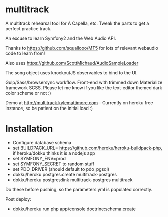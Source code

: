 multitrack
==========

A multitrack rehearsal tool for A Capella, etc. Tweak the parts to get a perfect practice track. 

An excuse to learn Symfony2 and the Web Audio API. 


Thanks to https://github.com/squallooo/MT5 for lots of relevant webaudio code to learn from! 

Also uses https://github.com/ScottMichaud/AudioSampleLoader

The song object uses knockoutJS observables to bind to the UI. 

Gulp/Sass/browsersync workflow. Front-end with trimmed down Materialize framework SCSS. Please let me know if you like the text-editor themed dark color scheme or not :)


Demo at http://multitrack.kylemattimore.com - Currently on heroku free instance, so be patient on the initial load :)



Installation
=============
- Configure database schema
- set BUILDPACK_URL= https://github.com/heroku/heroku-buildpack-php, if heroku/dokku thinks it is a nodejs app
- set SYMFONY_ENV=prod
- set SYMFONY_SECRET to random stuff
- set PDO_DRIVER (should default to pdo_pgsql)
- dokku/heroku postgres:create multitrack-postgres
- dokku/heroku postgres:link multitrack-postgres multitrack

Do these before pushing, so the parameters.yml is populated correctly. 

Post deploy: 
- dokku/heroku run php app/console doctrine:schema:create
